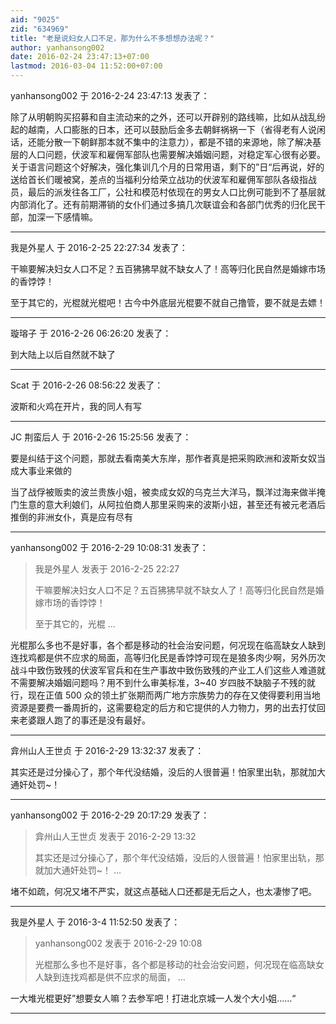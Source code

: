 ```yaml
---
aid: "9025"
zid: "634969"
title: "老是说妇女人口不足，那为什么不多想想办法呢？"
author: yanhansong002
date: 2016-02-24 23:47:13+07:00
lastmod: 2016-03-04 11:52:00+07:00
---
```


yanhansong002 于 2016-2-24 23:47:13 发表了：

除了从明朝购买招募和自主流动来的之外，还可以开辟别的路线嘛，比如从战乱纷起的越南，人口膨胀的日本，还可以鼓励后金多去朝鲜祸祸一下（省得老有人说闲话，还能分散一下朝鲜那本就不集中的注意力），都是不错的来源地，除了解决基层的人口问题，伏波军和雇佣军部队也需要解决婚姻问题，对稳定军心很有必要。关于语言问题这个好解决，强化集训几个月的日常用语，剩下的”日“后再说，好的送给首长们暖被窝，差点的当福利分给荣立战功的伏波军和雇佣军部队各级指战员，最后的派发往各工厂，公社和模范村依现在的男女人口比例可能到不了基层就内部消化了。还有前期滞销的女仆们通过多搞几次联谊会和各部门优秀的归化民干部，加深一下感情嘛。

---

我是外星人 于 2016-2-25 22:27:34 发表了：

干嘛要解决妇女人口不足？五百狒狒早就不缺女人了！高等归化民自然是婚嫁市场的香饽饽！

至于其它的，光棍就光棍吧！古今中外底层光棍要不就自己撸管，要不就是去嫖！

---

璇瑢子 于 2016-2-26 06:26:20 发表了：

到大陆上以后自然就不缺了

---

Scat 于 2016-2-26 08:56:22 发表了：

波斯和火鸡在开片，我的同人有写

---

JC 荆蛮后人 于 2016-2-26 15:25:56 发表了：

要是纠结于这个问题，那就去看南美大东岸，那作者真是把采购欧洲和波斯女奴当成大事业来做的

当了战俘被贩卖的波兰贵族小姐，被卖成女奴的乌克兰大洋马，飘洋过海来做半掩门生意的意大利娘们，从阿拉伯商人那里采购来的波斯小妞，甚至还有被元老酒后推倒的非洲女仆，真是应有尽有

---

yanhansong002 于 2016-2-29 10:08:31 发表了：

> 我是外星人 发表于 2016-2-25 22:27
>
> 干嘛要解决妇女人口不足？五百狒狒早就不缺女人了！高等归化民自然是婚嫁市场的香饽饽！
>
> 至于其它的，光棍 ...

光棍那么多也不是好事，各个都是移动的社会治安问题，何况现在临高缺女人缺到连找鸡都是供不应求的局面，高等归化民是香饽饽可现在是狼多肉少啊，另外历次战斗中致伤致残的伏波军官兵和在生产事故中致伤致残的产业工人们这些人难道就不需要解决婚姻问题吗？用不到什么审美标准，3~40 岁四肢不缺脑子不残的就行，现在正值 500 众的领土扩张期而两广地方宗族势力的存在又使得要利用当地资源是要费一番周折的，这需要稳定的后方和它提供的人力物力，男的出去打仗回来老婆跟人跑了的事还是没有最好。

---

弇州山人王世贞 于 2016-2-29 13:32:37 发表了：

其实还是过分操心了，那个年代没结婚，没后的人很普遍！怕家里出轨，那就加大通奸处罚~！

---

yanhansong002 于 2016-2-29 20:17:29 发表了：

> 弇州山人王世贞 发表于 2016-2-29 13:32
>
> 其实还是过分操心了，那个年代没结婚，没后的人很普遍！怕家里出轨，那就加大通奸处罚~！ ...

堵不如疏，何况又堵不严实，就这点基础人口还都是无后之人，也太凄惨了吧。

---

我是外星人 于 2016-3-4 11:52:50 发表了：

> yanhansong002 发表于 2016-2-29 10:08
>
> 光棍那么多也不是好事，各个都是移动的社会治安问题，何况现在临高缺女人缺到连找鸡都是供不应求的局面， ...

一大堆光棍更好”想要女人嘛？去参军吧！打进北京城一人发个大小姐……“

---
